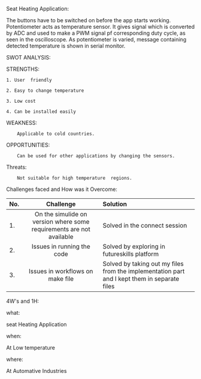 Seat Heating Application:

The buttons have to be switched on before the app starts working. Potentiometer acts as temperature sensor.
It gives signal which is converted by ADC and used to make a PWM signal pf corresponding duty cycle, as seen in the oscilloscope.
As potentiometer is varied, message containing detected temperature is shown in serial monitor.

SWOT ANALYSIS:
   
STRENGTHS:

	1. User  friendly
	
	2. Easy to change temperature
	
	3. Low cost
	
	4. Can be installed easily
  
WEAKNESS:

        Applicable to cold countries.
    
OPPORTUNITIES:

        Can be used for other applications by changing the sensors.
     
Threats:

        Not suitable for high temperature  regions.
     
     
Challenges faced and How was it Overcome:

|No.|	Challenge|	Solution|
|----------|:-------------:|:------------|
|1.|	On the simulide on version where some requirements are not available|	Solved in the connect session|
|2.|	Issues in running the code|	Solved by exploring in futureskills platform|
|3.|	Issues in workflows on make file|	Solved by taking out my files from the implementation part and I kept them in separate files|

4W's and 1H:

what:

seat Heating Application

when:

At Low temperature

where:

At Automative Industries



